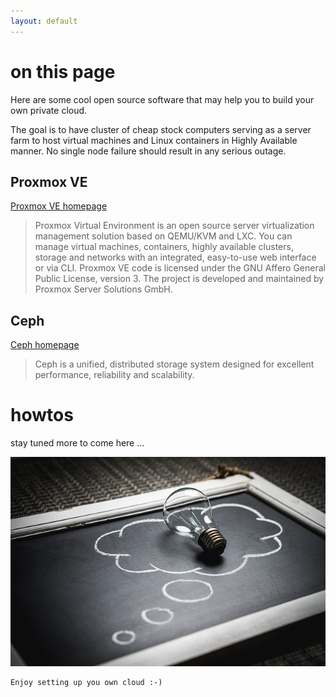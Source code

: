 ```yaml
---
layout: default
---
```


# on this page

Here are some cool open source software that may help you to build your own private cloud.

The goal is to have cluster of cheap stock computers serving as a server farm to host virtual machines and Linux containers in Highly Available manner. No single node failure should result in any serious outage.

## Proxmox VE

[Proxmox VE homepage](https://pve.proxmox.com/wiki/Main_Page)

> Proxmox Virtual Environment is an open source server virtualization management solution based on QEMU/KVM and LXC. You can manage virtual machines, containers, highly available clusters, storage and networks with an integrated, easy-to-use web interface or via CLI. Proxmox VE code is licensed under the GNU Affero General Public License, version 3. The project is developed and maintained by Proxmox Server Solutions GmbH. 

## Ceph

[Ceph homepage](https://ceph.com)

> Ceph is a unified, distributed storage system designed for excellent performance, reliability and scalability.


# howtos

stay tuned more to come here ...

![more to come...](/assets/images/thought-2123971_640.jpg)

```
Enjoy setting up you own cloud :-)
```
